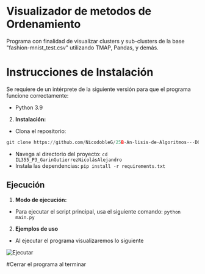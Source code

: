 ﻿# Visualizador de metodos de Ordenamiento

Programa con finalidad de visualizar clusters y sub-clusters de la base "fashion-mnist_test.csv" utilizando TMAP, Pandas, y demás.

# Instrucciones de Instalación

Se requiere de un intérprete de la siguiente versión para que el programa funcione correctamente:
- Python 3.9

2. **Instalación:**

- Clona el repositorio: 
``` python
git clone https://github.com/NicodobleG/25B-An-lisis-de-Algoritmos---D01---L_Mi-7-9am/tree/main/IL355_P3_GarinGutierrezNicol%C3%A1sAlejandro
```
- Navega al directorio del proyecto: ```cd IL355_P3_GarinGutierrezNicolásAlejandro```
- Instala las dependencias: 
```pip install -r requirements.txt ```

## Ejecución

1. **Modo de ejecución:**
- Para ejecutar el script principal, usa el siguiente comando: `python main.py`

2. **Ejemplos de uso**

- Al ejecutar el programa visualizaremos lo siguiente

![Ejecutar](https://github.com/NicodobleG/25B-An-lisis-de-Algoritmos---D01---L_Mi-7-9am/blob/df5e32a11a933767ba01ea8f71170f03537b911b/IL355_P3_GarinGutierrezNicol%C3%A1sAlejandro/Funcionamiento/1%20-%20Estado%20inicial.png)


#Cerrar el programa al terminar
